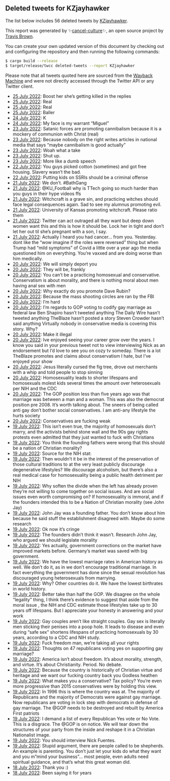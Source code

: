 ## Deleted tweets for KZjayhawker

The list below includes 56 deleted tweets by
[KZjayhawker](https://twitter.com/KZjayhawker).



This report was generated by ✨[cancel-culture](https://github.com/travisbrown/cancel-culture)✨,
an open source project by [Travis Brown](https://twitter.com/travisbrown).

You can create your own updated version of this document by checking out and configuring the
repository and then running the following commands:

```bash
$ cargo build --release
$ target/release/twcc deleted-tweets --report KZjayhawker
```

Please note that all tweets quoted here are sourced from the
[Wayback Machine](https://web.archive.org) and were not directly accessed through the Twitter API or
any Twitter client.

* [25 July 2022](https://web.archive.org/web/20220725223750/https://twitter.com/KZjayhawker/status/1551698083586646016): Boost her she’s getting killed in the replies <!--1551698083586646016-->
* [25 July 2022](https://web.archive.org/web/20220725213837/https://twitter.com/KZjayhawker/status/1551683285423620096): Real <!--1551683285423620096-->
* [25 July 2022](https://web.archive.org/web/20220726062551/https://twitter.com/KZjayhawker/status/1551683245540089858): Real <!--1551683245540089858-->
* [25 July 2022](https://web.archive.org/web/20220725042141/https://twitter.com/KZjayhawker/status/1551403562139254784): Baller <!--1551403562139254784-->
* [24 July 2022](https://web.archive.org/web/20220724154150/https://twitter.com/KZjayhawker/status/1551230819007610880): K <!--1551230819007610880-->
* [24 July 2022](https://web.archive.org/web/20220724050208/https://twitter.com/KZjayhawker/status/1551069992665366530): My face is my warrant “Miguel” <!--1551069992665366530-->
* [23 July 2022](https://web.archive.org/web/20220723194403/https://twitter.com/KZjayhawker/status/1550929513919520768): Satanic forces are promoting cannibalism because it is a mockery of communion with Christ (real) <!--1550929513919520768-->
* [23 July 2022](https://web.archive.org/web/20220723194254/https://twitter.com/KZjayhawker/status/1550929219802337280): Because nobody on the right writes articles in national media that says “maybe cannibalism is good actually” <!--1550929219802337280-->
* [23 July 2022](https://web.archive.org/web/20220723033346/https://twitter.com/KZjayhawker/status/1550681162577842176): Woah what a take <!--1550681162577842176-->
* [23 July 2022](https://web.archive.org/web/20220724045311/https://twitter.com/KZjayhawker/status/1550674658248343552): Shut up. <!--1550674658248343552-->
* [23 July 2022](https://web.archive.org/web/20220723110451/https://twitter.com/KZjayhawker/status/1550674331784695813): More like a dumb speech <!--1550674331784695813-->
* [22 July 2022](https://web.archive.org/web/20220722161017/https://twitter.com/KZjayhawker/status/1550505558368731144): You guys picked cotton (sometimes) and got free housing. Slavery wasn’t the bad. <!--1550505558368731144-->
* [22 July 2022](https://web.archive.org/web/20220722173730/https://twitter.com/KZjayhawker/status/1550504024771813378): Putting kids on SSRIs should be a criminal offense <!--1550504024771813378-->
* [21 July 2022](https://web.archive.org/web/20220721202410/https://twitter.com/KZjayhawker/status/1550214492990078976): We don’t. #BathGang <!--1550214492990078976-->
* [21 July 2022](https://web.archive.org/web/20220722034252/https://twitter.com/KZjayhawker/status/1550202635654991872): @KU_Football why is TTech going so much harder than you guys in their hype videos ffs <!--1550202635654991872-->
* [21 July 2022](https://web.archive.org/web/20220721191235/https://twitter.com/KZjayhawker/status/1550196842138402816): Witchcraft is a grave sin, and practicing witches should face legal consequences again. Sad to see my alumnus promoting evil. <!--1550196842138402816-->
* [21 July 2022](https://web.archive.org/web/20220721191148/https://twitter.com/KZjayhawker/status/1550196701864026113): University of Kansas promoting witchcraft. Please ratio them <!--1550196701864026113-->
* [21 July 2022](https://web.archive.org/web/20220721190724/https://twitter.com/KZjayhawker/status/1550195339986190338): Twitter can act outraged all they want but deep down women want this and this is how it should be.   Lock her in tight and don’t let her out til she’s pregnant with a son, I say. <!--1550195339986190338-->
* [21 July 2022](https://web.archive.org/web/20220721190247/https://twitter.com/KZjayhawker/status/1550193967811141632): Actually I heard you had cancer… from you. Yesterday.   dont like the “wow imagine if the roles were reversed” thing but when Trump had “mild symptoms” of Covid a little over a year ago the media questioned him on everything. You’re vaxxed and are doing worse than him medically. <!--1550193967811141632-->
* [20 July 2022](https://web.archive.org/web/20220720040052/https://twitter.com/KZjayhawker/status/1549605059952099330): We will simply deport you <!--1549605059952099330-->
* [20 July 2022](https://web.archive.org/web/20220720040027/https://twitter.com/KZjayhawker/status/1549604923733680134): They will be, frankly <!--1549604923733680134-->
* [20 July 2022](https://web.archive.org/web/20220720040052/https://twitter.com/KZjayhawker/status/1549605059952099330): You can’t be a practicing homosexual and conservative. Conservatism is about morality, and there is nothing moral about men having anal sex with men <!--1549601176844484608-->
* [20 July 2022](https://web.archive.org/web/20220720034556/https://twitter.com/KZjayhawker/status/1549600915509940224): Why exactly do you promote Dave Rubin? <!--1549600915509940224-->
* [20 July 2022](https://web.archive.org/web/20220720034326/https://twitter.com/KZjayhawker/status/1549600657564368900): Because the mass shooting circles are ran by the FBI <!--1549600657564368900-->
* [20 July 2022](https://web.archive.org/web/20220720033739/https://twitter.com/KZjayhawker/status/1549599209476837376): I’m hard <!--1549599209476837376-->
* [20 July 2022](https://web.archive.org/web/20220720033605/https://twitter.com/KZjayhawker/status/1549598329784438784): I’m regards to GOP voting to codify gay marriage as federal law  Ben Shapiro hasn’t tweeted anything The Daily Wire hasn’t tweeted anything TheBlaze hasn’t posted a story Steven Crowder hasn’t said anything   Virtually nobody in conservative media is covering this story.   Why? <!--1549598329784438784-->
* [20 July 2022](https://web.archive.org/web/20220720032242/https://twitter.com/KZjayhawker/status/1549595351908319233): Make it illegal <!--1549595351908319233-->
* [20 July 2022](https://web.archive.org/web/20220720002349/https://twitter.com/KZjayhawker/status/1549550177421246465): Ive enjoyed seeing your career grow over the years. I know you said in your previous tweet not to view interviewing Nick as an endorsement but I’d love to see you on cozy tv someday. There is a lot TheBlaze promotes and claims about conservatism I hate, but I’ve enjoyed your show <!--1549550177421246465-->
* [20 July 2022](https://web.archive.org/web/20220720001742/https://twitter.com/KZjayhawker/status/1549548632982036485): Jesus literally cursed the fig tree, drove out merchants with a whip and told people to stop sinning <!--1549548632982036485-->
* [20 July 2022](https://web.archive.org/web/20220720001637/https://twitter.com/KZjayhawker/status/1549548411535429633): Homosexuality leads to shorter lifespans and homosexuals molest kids several times the amount over heterosexuals per NIH and the CDC <!--1549548411535429633-->
* [20 July 2022](https://web.archive.org/web/20220720000359/https://twitter.com/KZjayhawker/status/1549545461295550464): The GOP position less than five years ago was that marriage was between a man and a woman. This was also the democrat position pre 2008. It’s worth talking about. The sneers of being called anti gay don’t bother social conservatives. I am anti-any lifestyle the hurts society <!--1549545461295550464-->
* [20 July 2022](https://web.archive.org/web/20220720000124/https://twitter.com/KZjayhawker/status/1549544745596329989): Conservatives are fucking weak <!--1549544745596329989-->
* [19 July 2022](https://web.archive.org/web/20220719235847/https://twitter.com/KZjayhawker/status/1549543806411968512): This isn’t even true, the majority of homosexuals don’t marry, and the activists behind stone wall and the 90s gay rights protests even admitted that they just wanted to fuck with Christians <!--1549543806411968512-->
* [19 July 2022](https://web.archive.org/web/20220719235608/https://twitter.com/KZjayhawker/status/1549542983921451008): You think the founding fathers were wrong that this should be a nation of Christian morality? <!--1549542983921451008-->
* [19 July 2022](https://web.archive.org/web/20220719235427/https://twitter.com/KZjayhawker/status/1549542806175236097): Source for the NIH stat: <!--1549542806175236097-->
* [19 July 2022](https://web.archive.org/web/20220719235355/https://twitter.com/KZjayhawker/status/1549542691163324417): Then wouldn’t it be in the interest of the preservation of those cultural traditions to at the very least publicly discourage degenerative lifestyles? We discourage alcoholism, but there’s also a real medical case for homosexuality being a public health detriment per NIH <!--1549542691163324417-->
* [19 July 2022](https://web.archive.org/web/20220719235150/https://twitter.com/KZjayhawker/status/1549542368822566913): Why soften the divide when the left has already proven they’re not willing to come together on social issues. And are social issues even worth compromising on? If homosexuality is immoral, and if the founders intended this to be a Nation of Christian morality (see John Jay) <!--1549542368822566913-->
* [19 July 2022](https://web.archive.org/web/20220720185006/https://twitter.com/KZjayhawker/status/1549541536328818690): John Jay was a founding father. You don’t know about him because he said stuff the establishment disagreed with.   Maybe do some research <!--1549541536328818690-->
* [19 July 2022](https://web.archive.org/web/20220719234656/https://twitter.com/KZjayhawker/status/1549541194945921026): Ok now it’s cringe <!--1549541194945921026-->
* [19 July 2022](https://web.archive.org/web/20220719234550/https://twitter.com/KZjayhawker/status/1549541005908758530): The founders didn’t think it wasn’t. Research John Jay, who argued we should legislate morality <!--1549541005908758530-->
* [19 July 2022](https://web.archive.org/web/20220719234356/https://twitter.com/KZjayhawker/status/1549540335725985797): Yes actually, government corrections on the market have improved markets before. Germany’s market was saved with big government. <!--1549540335725985797-->
* [19 July 2022](https://web.archive.org/web/20220719234311/https://twitter.com/KZjayhawker/status/1549540180016746496): We have the lowest marriage rates in American history as well. We don’t do it, as in we don’t encourage traditional marriage. In fact everything the government has done since the sexual revolution has discouraged young heterosexuals from marrying. <!--1549540180016746496-->
* [19 July 2022](https://web.archive.org/web/20220719233834/https://twitter.com/KZjayhawker/status/1549539100939718656): Why? Other countries do it. We have the lowest birthrates in world history. <!--1549539100939718656-->
* [19 July 2022](https://web.archive.org/web/20220719233656/https://twitter.com/KZjayhawker/status/1549538739776618498): Better take than half the GOP. We disagree on the whole “legality” thing, I think there’s evidence to suggest that aside from the moral issue , the NIH and CDC estimate those lifestyles take up to 30 years off lifespans. But I appreciate your honesty in answering and your work <!--1549538739776618498-->
* [19 July 2022](https://web.archive.org/web/20220719233040/https://twitter.com/KZjayhawker/status/1549537092216160256): Gay couples aren’t like straight couples. Gay sex is literally men sticking their penises into a poop hole. It leads to disease and even during “safe sex” shortens lifespans of practicing homosexuals by 30 years, according to a CDC and NIH study. <!--1549537092216160256-->
* [19 July 2022](https://web.archive.org/web/20220719232831/https://twitter.com/KZjayhawker/status/1549536310720925697): Fuck freedom man, we’re taking all your rights <!--1549536310720925697-->
* [19 July 2022](https://web.archive.org/web/20220719232218/https://twitter.com/KZjayhawker/status/1549534993814376450): Thoughts on 47 republicans voting yes on supporting gay marriage? <!--1549534993814376450-->
* [19 July 2022](https://web.archive.org/web/20220719232203/https://twitter.com/KZjayhawker/status/1549534753103220738): America isn’t about freedom. It’s about morality, strength, and virtue. It’s about Christianity. Period. No debate. <!--1549534753103220738-->
* [19 July 2022](https://web.archive.org/web/20220719232045/https://twitter.com/KZjayhawker/status/1549534628108795905): Because the country is historically of Christian virtue and heritage and we want our fucking country back you Godless heathen <!--1549534628108795905-->
* [19 July 2022](https://web.archive.org/web/20220719231528/https://twitter.com/KZjayhawker/status/1549532942996836353): What makes you a conservative? Tax policy? You’re even more progressive than 2015 conservatives were by holding this view. <!--1549532942996836353-->
* [19 July 2022](https://web.archive.org/web/20220719230833/https://twitter.com/KZjayhawker/status/1549531432468480000): In 1996 this is where the country was at. The majority of Republicans and the majority of Democrats were against gay marriage.   Now republicans are voting in lock step with democrats in defense of gay marriage. The @GOP needs to be destroyed and rebuilt by America First patriots <!--1549531432468480000-->
* [19 July 2022](https://web.archive.org/web/20220719230715/https://twitter.com/KZjayhawker/status/1549531029085585408): I demand a list of every Republican Yes vote or No Vote. This is a disgrace. The @GOP is on notice. We will tear down the structures of your party from the inside and reshape it in a Christian Nationalist image. <!--1549531029085585408-->
* [19 July 2022](https://web.archive.org/web/20220719215654/https://twitter.com/KZjayhawker/status/1549513468943994882): You should interview Nick Fuentes. <!--1549513468943994882-->
* [19 July 2022](https://web.archive.org/web/20220720102315/https://twitter.com/KZjayhawker/status/1549511559034146819): Stupid argument, there are people called to be shepherds. An example is parenting. You don’t just let your kids do what they want and you m”mind your business”… most people, even adults need spiritual guidance, and that’s what this great woman did. <!--1549511559034146819-->
* [18 July 2022](https://web.archive.org/web/20220720065600/https://twitter.com/KZjayhawker/status/1549118018357166082): Thank you :) <!--1549118018357166082-->
* [18 July 2022](https://web.archive.org/web/20220720065600/https://twitter.com/KZjayhawker/status/1549118018357166082): Been saying it for years <!--1549114973770719235-->

